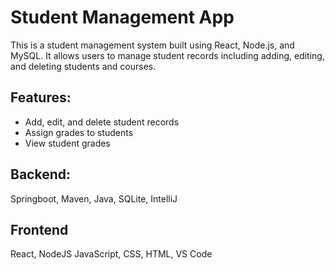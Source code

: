 # Student Management App

This is a student management system built using React, Node.js, and MySQL. It allows users to manage student records including adding, editing, and deleting students and courses.

## Features:
- Add, edit, and delete student records
- Assign grades to students
- View student grades

## Backend:
Springboot,
Maven,
Java,
SQLite,
IntelliJ

## Frontend
React,
NodeJS
JavaScript,
CSS,
HTML,
VS Code

